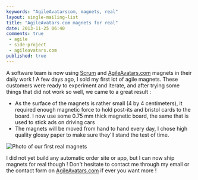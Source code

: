 ```yaml
---
keywords: "AgileAvatarscom, magnets, real"
layout: single-mailing-list
title: "AgileAvatars.com magnets for real"
date: 2013-11-25 06:40
comments: true
 - agile
 - side-project
 - agileavatars.com
published: true
---
```

A software team is now using [Scrum](https://www.scrum.org/) and [AgileAvatars.com](http://www.agileavatars.com) magnets in their daily work ! A few days ago, I sold my first lot of agile magnets. These customers were ready to experiment and iterate, and after trying some things that did not work so well, we came to a great result :

* As the surface of the magnets is rather small (4 by 4 centimeters), it required enough magnetic force to hold post-its and bristol cards to the board. I now use some 0.75 mm thick magnetic board, the same that is used to stick ads on driving cars
* The magnets will be moved from hand to hand every day, I chose high quality glossy paper to make sure they'll stand the test of time.

![Photo of our first real magnets]({{site.url}}{{site.baseurl}}/imgs/2013-11-25-agileavatars-dot-com-magnets-for-real/magnets.JPG)

I did not yet build any automatic order site or app, but I can now ship magnets for real though ! Don't hesitate to contact me through my email or the contact form on [AgileAvatars.com](http://www.agileavatars.com) if ever you want more !
